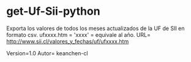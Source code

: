 # get-Uf-Sii-python

Exporta los valores de todos los meses actualizados de la UF de SII en formato csv.
ufxxxx.htm = 'xxxx' = equivale al año.
URL= http://www.sii.cl/valores_y_fechas/uf/ufxxxx.htm

Version=1.0
Autor= keanchen-cl
